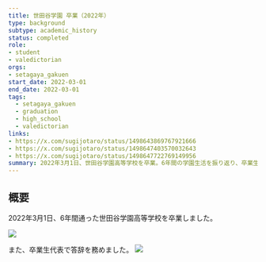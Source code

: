 ```yaml
---
title: 世田谷学園 卒業（2022年）
type: background
subtype: academic_history
status: completed
role:
- student
- valedictorian
orgs:
- setagaya_gakuen
start_date: 2022-03-01
end_date: 2022-03-01
tags:
  - setagaya_gakuen
  - graduation
  - high_school
  - valedictorian
links:
- https://x.com/sugijotaro/status/1498643869767921666
- https://x.com/sugijotaro/status/1498647403570032643
- https://x.com/sugijotaro/status/1498647722769149956
summary: 2022年3月1日、世田谷学園高等学校を卒業。6年間の学園生活を振り返り、卒業生代表として答辞を務めた経験と、感謝の気持ち、今後の抱負を記録。
---
```


## 概要
2022年3月1日、6年間通った世田谷学園高等学校を卒業しました。

![](linked_assets/30_Background/academic_history/setagaya_gakuen_graduation_2022/graduation_photo.jpg)

また、卒業生代表で答辞を務めました。
![](linked_assets/30_Background/academic_history/setagaya_gakuen_graduation_2022/valedictorian_speech_photo.jpg)
